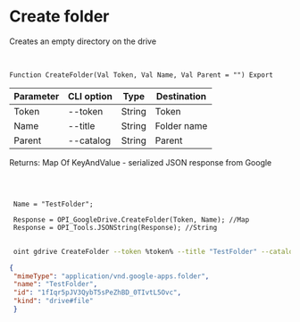 ﻿---
sidebar_position: 5
---

# Create folder
 Creates an empty directory on the drive


<br/>


`Function CreateFolder(Val Token, Val Name, Val Parent = "") Export`

 | Parameter | CLI option | Type | Destination |
 |-|-|-|-|
 | Token | --token | String | Token |
 | Name | --title | String | Folder name |
 | Parent | --catalog | String | Parent |

 
 Returns: Map Of KeyAndValue - serialized JSON response from Google

<br/>




```bsl title="Code example"
 
 Name = "TestFolder";
 
 Response = OPI_GoogleDrive.CreateFolder(Token, Name); //Map
 Response = OPI_Tools.JSONString(Response); //String
```
	


```sh title="CLI command example"
 
 oint gdrive CreateFolder --token %token% --title "TestFolder" --catalog %catalog%

```

```json title="Result"
{
 "mimeType": "application/vnd.google-apps.folder",
 "name": "TestFolder",
 "id": "1fIqr5pJV3QybT5sPeZhBD_0TIvtL5Ovc",
 "kind": "drive#file"
 }
```
